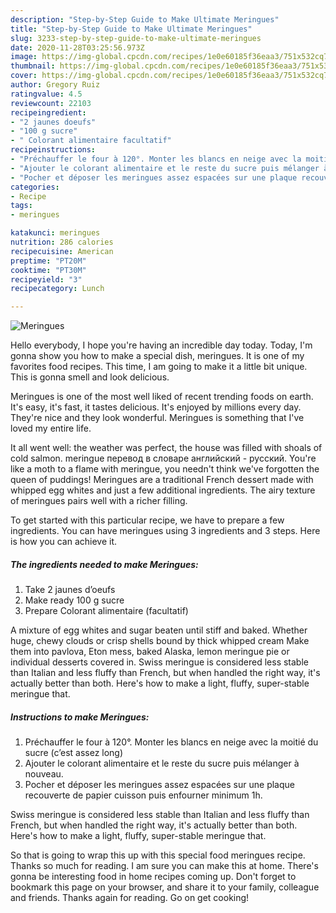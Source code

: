 ```yaml
---
description: "Step-by-Step Guide to Make Ultimate Meringues"
title: "Step-by-Step Guide to Make Ultimate Meringues"
slug: 3233-step-by-step-guide-to-make-ultimate-meringues
date: 2020-11-28T03:25:56.973Z
image: https://img-global.cpcdn.com/recipes/1e0e60185f36eaa3/751x532cq70/meringues-photo-principale-de-la-recette.jpg
thumbnail: https://img-global.cpcdn.com/recipes/1e0e60185f36eaa3/751x532cq70/meringues-photo-principale-de-la-recette.jpg
cover: https://img-global.cpcdn.com/recipes/1e0e60185f36eaa3/751x532cq70/meringues-photo-principale-de-la-recette.jpg
author: Gregory Ruiz
ratingvalue: 4.5
reviewcount: 22103
recipeingredient:
- "2 jaunes doeufs"
- "100 g sucre"
- " Colorant alimentaire facultatif"
recipeinstructions:
- "Préchauffer le four à 120°. Monter les blancs en neige avec la moitié du sucre (c’est assez long)"
- "Ajouter le colorant alimentaire et le reste du sucre puis mélanger à nouveau."
- "Pocher et déposer les meringues assez espacées sur une plaque recouverte de papier cuisson puis enfourner minimum 1h."
categories:
- Recipe
tags:
- meringues

katakunci: meringues 
nutrition: 286 calories
recipecuisine: American
preptime: "PT20M"
cooktime: "PT30M"
recipeyield: "3"
recipecategory: Lunch

---
```



![Meringues](https://img-global.cpcdn.com/recipes/1e0e60185f36eaa3/751x532cq70/meringues-photo-principale-de-la-recette.jpg)

Hello everybody, I hope you're having an incredible day today. Today, I'm gonna show you how to make a special dish, meringues. It is one of my favorites food recipes. This time, I am going to make it a little bit unique. This is gonna smell and look delicious.

Meringues is one of the most well liked of recent trending foods on earth. It's easy, it's fast, it tastes delicious. It's enjoyed by millions every day. They're nice and they look wonderful. Meringues is something that I've loved my entire life.

It all went well: the weather was perfect, the house was filled with shoals of cold salmon. meringue перевод в словаре английский - русский. You&#39;re like a moth to a flame with meringue, you needn&#39;t think we&#39;ve forgotten the queen of puddings! Meringues are a traditional French dessert made with whipped egg whites and just a few additional ingredients. The airy texture of meringues pairs well with a richer filling.


To get started with this particular recipe, we have to prepare a few ingredients. You can have meringues using 3 ingredients and 3 steps. Here is how you can achieve it.

<!--inarticleads1-->

##### The ingredients needed to make Meringues:

1. Take 2 jaunes d’oeufs
1. Make ready 100 g sucre
1. Prepare  Colorant alimentaire (facultatif)


A mixture of egg whites and sugar beaten until stiff and baked. Whether huge, chewy clouds or crisp shells bound by thick whipped cream Make them into pavlova, Eton mess, baked Alaska, lemon meringue pie or individual desserts covered in. Swiss meringue is considered less stable than Italian and less fluffy than French, but when handled the right way, it&#39;s actually better than both. Here&#39;s how to make a light, fluffy, super-stable meringue that. 

<!--inarticleads2-->

##### Instructions to make Meringues:

1. Préchauffer le four à 120°. Monter les blancs en neige avec la moitié du sucre (c’est assez long)
1. Ajouter le colorant alimentaire et le reste du sucre puis mélanger à nouveau.
1. Pocher et déposer les meringues assez espacées sur une plaque recouverte de papier cuisson puis enfourner minimum 1h.


Swiss meringue is considered less stable than Italian and less fluffy than French, but when handled the right way, it&#39;s actually better than both. Here&#39;s how to make a light, fluffy, super-stable meringue that. 

So that is going to wrap this up with this special food meringues recipe. Thanks so much for reading. I am sure you can make this at home. There's gonna be interesting food in home recipes coming up. Don't forget to bookmark this page on your browser, and share it to your family, colleague and friends. Thanks again for reading. Go on get cooking!
